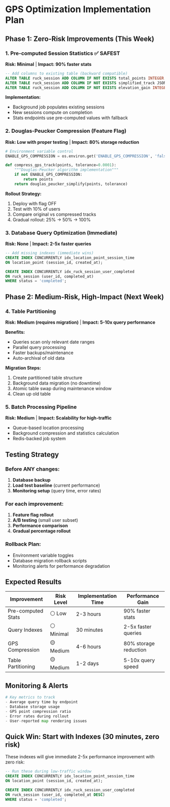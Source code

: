 # GPS Optimization Implementation Plan

## Phase 1: Zero-Risk Improvements (This Week)

### 1. Pre-computed Session Statistics ✅ SAFEST
**Risk: Minimal** | **Impact: 90% faster stats**

```sql
-- Add columns to existing table (backward compatible)
ALTER TABLE ruck_session ADD COLUMN IF NOT EXISTS total_points INTEGER;
ALTER TABLE ruck_session ADD COLUMN IF NOT EXISTS simplified_track JSONB;
ALTER TABLE ruck_session ADD COLUMN IF NOT EXISTS elevation_gain INTEGER;
```

**Implementation:**
- Background job populates existing sessions
- New sessions compute on completion
- Stats endpoints use pre-computed values with fallback

### 2. Douglas-Peucker Compression (Feature Flag)
**Risk: Low with proper testing** | **Impact: 80% storage reduction**

```python
# Environment variable control
ENABLE_GPS_COMPRESSION = os.environ.get('ENABLE_GPS_COMPRESSION', 'false').lower() == 'true'

def compress_gps_track(points, tolerance=0.0001):
    """Douglas-Peucker algorithm implementation"""
    if not ENABLE_GPS_COMPRESSION:
        return points
    return douglas_peucker_simplify(points, tolerance)
```

**Rollout Strategy:**
1. Deploy with flag OFF
2. Test with 10% of users 
3. Compare original vs compressed tracks
4. Gradual rollout: 25% → 50% → 100%

### 3. Database Query Optimization (Immediate)
**Risk: None** | **Impact: 2-5x faster queries**

```sql
-- Add missing indexes (immediate wins)
CREATE INDEX CONCURRENTLY idx_location_point_session_time 
ON location_point (session_id, created_at);

CREATE INDEX CONCURRENTLY idx_ruck_session_user_completed 
ON ruck_session (user_id, completed_at) 
WHERE status = 'completed';
```

## Phase 2: Medium-Risk, High-Impact (Next Week)

### 4. Table Partitioning
**Risk: Medium (requires migration)** | **Impact: 5-10x query performance**

**Benefits:**
- Queries scan only relevant date ranges
- Parallel query processing
- Faster backups/maintenance
- Auto-archival of old data

**Migration Steps:**
1. Create partitioned table structure
2. Background data migration (no downtime)
3. Atomic table swap during maintenance window
4. Clean up old table

### 5. Batch Processing Pipeline
**Risk: Medium** | **Impact: Scalability for high-traffic**

- Queue-based location processing
- Background compression and statistics calculation
- Redis-backed job system

## Testing Strategy

### Before ANY changes:
1. **Database backup**
2. **Load test baseline** (current performance)
3. **Monitoring setup** (query time, error rates)

### For each improvement:
1. **Feature flag rollout**
2. **A/B testing** (small user subset)
3. **Performance comparison**
4. **Gradual percentage rollout**

### Rollback Plan:
- Environment variable toggles
- Database migration rollback scripts
- Monitoring alerts for performance degradation

## Expected Results

| Improvement | Risk Level | Implementation Time | Performance Gain |
|-------------|------------|-------------------|------------------|
| Pre-computed Stats | ⚪ Low | 2-3 hours | 90% faster stats |
| Query Indexes | ⚪ Minimal | 30 minutes | 2-5x faster queries |
| GPS Compression | 🟡 Medium | 4-6 hours | 80% storage reduction |
| Table Partitioning | 🟡 Medium | 1-2 days | 5-10x query speed |

## Monitoring & Alerts

```python
# Key metrics to track
- Average query time by endpoint
- Database storage usage
- GPS point compression ratio
- Error rates during rollout
- User-reported map rendering issues
```

## Quick Win: Start with Indexes (30 minutes, zero risk)

These indexes will give immediate 2-5x performance improvement with zero risk:

```sql
-- Run these during low-traffic window
CREATE INDEX CONCURRENTLY idx_location_point_session_time 
ON location_point (session_id, created_at);

CREATE INDEX CONCURRENTLY idx_ruck_session_user_completed 
ON ruck_session (user_id, completed_at DESC) 
WHERE status = 'completed';
```

